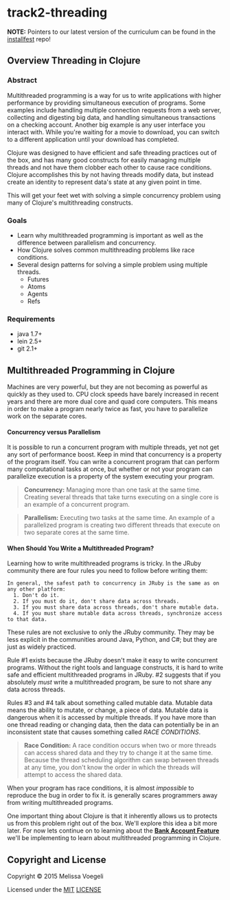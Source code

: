 # track2-threading

**NOTE:** Pointers to our latest version of the curriculum can be found in the [installfest](https://github.com/clojurebridge-minneapolis/installfest) repo!

## Overview Threading in Clojure

### Abstract

Multithreaded programming is a way for us to write applications with higher performance by providing simultaneous execution of programs.  Some examples include handling multiple connection requests from a web server, collecting and digesting big data, and handling simultaneous transactions on a checking account.  Another big example is any user interface you interact with.  While you're waiting for a movie to download, you can switch to a different application until your download has completed.

Clojure was designed to have efficient and safe threading practices out of the box, and has many good constructs for easily managing multiple threads and not have them clobber each other to cause race conditions.  Clojure accomplishes this by not having threads modify data, but instead create an identity to represent data's state at any given point in time.

This will get your feet wet with solving a simple concurrency problem using many of Clojure's multithreading constructs.

### Goals

* Learn why multithreaded programming is important as well as the difference between parallelism and concurrency.
* How Clojure solves common multithreading problems like race conditions.
* Several design patterns for solving a simple problem using multiple threads.
  * Futures
  * Atoms
  * Agents
  * Refs

### Requirements

* java 1.7+
* lein 2.5+
* git 2.1+

## Multithreaded Programming in Clojure

Machines are very powerful, but they are not becoming as powerful as quickly as they used to. CPU clock speeds have barely increased in recent years and there are more dual core and quad core computers. This means in order to make a program nearly twice as fast, you have to parallelize work on the separate cores.

#### Concurrency versus Parallelism

It is possible to run a concurrent program with multiple threads, yet not get any sort of performance boost.  Keep in mind that concurrency is a property of the program itself.  You can write a concurrent program that can perform many computational tasks at once, but whether or not your program can parallelize execution is a property of the system executing your program.

> **Concurrency:** Managing more than one task at the same time. Creating several threads that take turns executing on a single core is an example of a concurrent program.

> **Parallelism:** Executing two tasks at the same time. An example of a parallelized program is creating two different threads that execute on two separate cores at the same time.


#### When Should You Write a Multithreaded Program?

Learning how to write multithreaded programs is tricky. In the JRuby community there are four rules you need to follow before writing them:

    In general, the safest path to concurrency in JRuby is the same as on any other platform:
      1. Don't do it.
      2. If you must do it, don't share data across threads.
      3. If you must share data across threads, don't share mutable data.
      4. If you must share mutable data across threads, synchronize access to that data.

These rules are not exclusive to only the JRuby community.  They may be less explicit in the communities around Java, Python, and C#; but they are just as widely practiced.

Rule #1 exists because the JRuby doesn't make it easy to write concurrent programs.  Without the right tools and language constructs, it is hard to write safe and efficient multithreaded programs in JRuby. #2 suggests that if you absolutely _must_ write a multithreaded program, be sure to not share any data across threads.

Rules #3 and #4 talk about something called mutable data. Mutable data means the ability to mutate, or change, a piece of data. Mutable data is dangerous when it is accessed by multiple threads. If you have more than one thread reading or changing data, then the data can potentially be in an inconsistent state that causes something called _RACE CONDITIONS_.

> **Race Condition:** A race condition occurs when two or more threads can access shared data and they try to change it at the  same time. Because the thread scheduling algorithm can swap between threads at any time, you don't know the order in which the threads will attempt to access the shared data.

When your program has race conditions, it is almost _impossible_ to reproduce the bug in order to fix it.  is generally scares programmers away from writing multithreaded programs.

One important thing about Clojure is that it inherently allows us to protects us from this  problem right out of the box. We'll explore this idea a bit more later. For now lets continue on to learning about the **[Bank Account Feature](Bank_Account_Feature.md)** we'll be implementing to learn about multithreaded programming in Clojure.


## Copyright and License

Copyright © 2015 Melissa Voegeli

Licensed under the [MIT](http://opensource.org/licenses/MIT) [LICENSE](LICENSE)
